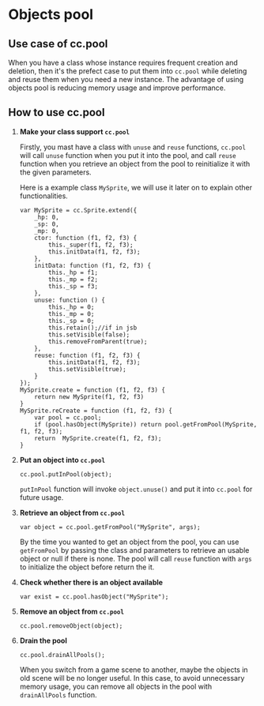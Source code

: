 Objects pool
=====

## Use case of cc.pool

When you have a class whose instance requires frequent creation and deletion, then it's the prefect case to put them into `cc.pool` while deleting and reuse them when you need a new instance. The advantage of using objects pool is reducing memory usage and improve performance.
 
## How to use cc.pool
 
1. **Make your class support `cc.pool`**

    Firstly, you mast have a class with `unuse` and `reuse` functions, `cc.pool` will call `unuse` function when you put it into the pool, and call `reuse` function when you retrieve an object from the pool to reinitialize it with the given parameters.

    Here is a example class `MySprite`, we will use it later on to explain other functionalities.

    ```
	var MySprite = cc.Sprite.extend({
		_hp: 0,
		_sp: 0,
		_mp: 0,
		ctor: function (f1, f2, f3) {
    		this._super(f1, f2, f3);
    		this.initData(f1, f2, f3);
		},
		initData: function (f1, f2, f3) {
    		this._hp = f1;
    		this._mp = f2;
    		this._sp = f3;
		},
		unuse: function () {
    		this._hp = 0;
    		this._mp = 0;
    		this._sp = 0;
    		this.retain();//if in jsb
    		this.setVisible(false);
    		this.removeFromParent(true);
		},
		reuse: function (f1, f2, f3) {
    		this.initData(f1, f2, f3);
    		this.setVisible(true);
		}
	});	
    MySprite.create = function (f1, f2, f3) {
        return new MySprite(f1, f2, f3)
    }
    MySprite.reCreate = function (f1, f2, f3) {
        var pool = cc.pool;
        if (pool.hasObject(MySprite)) return pool.getFromPool(MySprite, f1, f2, f3);
        return  MySprite.create(f1, f2, f3);
    }
    ```

2. **Put an object into `cc.pool`**

    ```
    cc.pool.putInPool(object);
    ```

    `putInPool` function will invoke `object.unuse()` and put it into `cc.pool` for future usage.

3. **Retrieve an object from `cc.pool`**

    ```
    var object = cc.pool.getFromPool("MySprite", args);
    ```

    By the time you wanted to get an object from the pool, you can use `getFromPool` by passing the class and parameters to retrieve an usable object or null if there is none. The pool will call `reuse` function with `args` to initialize the object before return the it.

4. **Check whether there is an object available**

    ```
    var exist = cc.pool.hasObject("MySprite");
    ```

5. **Remove an object from `cc.pool`**

    ```
    cc.pool.removeObject(object);
    ```

6. **Drain the pool**

    ```
    cc.pool.drainAllPools();
    ```
    
    When you switch from a game scene to another, maybe the objects in old scene will be no longer useful. In this case, to avoid unnecessary memory usage, you can remove all objects in the pool with `drainAllPools` function.
